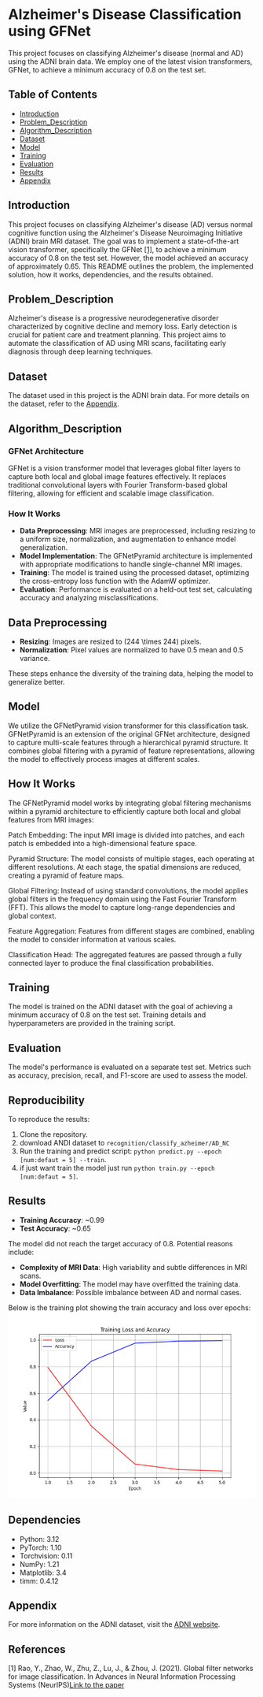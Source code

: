 # Alzheimer's Disease Classification using GFNet

This project focuses on classifying Alzheimer's disease (normal and AD) using the ADNI brain data. We employ one of the latest vision transformers, GFNet, to achieve a minimum accuracy of 0.8 on the test set.

## Table of Contents
- [Introduction](#introduction)
- [Problem_Description](#problem_description)
- [Algorithm_Description](#algorithm_description)
- [Dataset](#dataset)
- [Model](#model)
- [Training](#training)
- [Evaluation](#evaluation)
- [Results](#results)
- [Appendix](#appendix)


## Introduction

This project focuses on classifying Alzheimer's disease (AD) versus normal cognitive function using the Alzheimer's Disease Neuroimaging Initiative (ADNI) brain MRI dataset. The goal was to implement a state-of-the-art vision transformer, specifically the GFNet [[1]](https://ieeexplore.ieee.org/document/10091201?denied=), to achieve a minimum accuracy of 0.8 on the test set. However, the model achieved an accuracy of approximately 0.65. This README outlines the problem, the implemented solution, how it works, dependencies, and the results obtained.

## Problem_Description

Alzheimer's disease is a progressive neurodegenerative disorder characterized by cognitive decline and memory loss. Early detection is crucial for patient care and treatment planning. This project aims to automate the classification of AD using MRI scans, facilitating early diagnosis through deep learning techniques.

## Dataset
The dataset used in this project is the ADNI brain data. For more details on the dataset, refer to the [Appendix](#appendix).

## Algorithm_Description

### GFNet Architecture

GFNet is a vision transformer model that leverages global filter layers to capture both local and global image features effectively. It replaces traditional convolutional layers with Fourier Transform-based global filtering, allowing for efficient and scalable image classification.

### How It Works

- **Data Preprocessing**: MRI images are preprocessed, including resizing to a uniform size, normalization, and augmentation to enhance model generalization.
- **Model Implementation**: The GFNetPyramid architecture is implemented with appropriate modifications to handle single-channel MRI images.
- **Training**: The model is trained using the processed dataset, optimizing the cross-entropy loss function with the AdamW optimizer.
- **Evaluation**: Performance is evaluated on a held-out test set, calculating accuracy and analyzing misclassifications.

## Data Preprocessing

- **Resizing**: Images are resized to \(244 \times 244\) pixels.
- **Normalization**: Pixel values are normalized to have 0.5 mean and 0.5 variance.

These steps enhance the diversity of the training data, helping the model to generalize better.

## Model
We utilize the GFNetPyramid vision transformer for this classification task. GFNetPyramid is an extension of the original GFNet architecture, designed to capture multi-scale features through a hierarchical pyramid structure. It combines global filtering with a pyramid of feature representations, allowing the model to effectively process images at different scales.
## How It Works
The GFNetPyramid model works by integrating global filtering mechanisms within a pyramid architecture to efficiently capture both local and global features from MRI images:

Patch Embedding: The input MRI image is divided into patches, and each patch is embedded into a high-dimensional feature space.

Pyramid Structure: The model consists of multiple stages, each operating at different resolutions. At each stage, the spatial dimensions are reduced, creating a pyramid of feature maps.

Global Filtering: Instead of using standard convolutions, the model applies global filters in the frequency domain using the Fast Fourier Transform (FFT). This allows the model to capture long-range dependencies and global context.

Feature Aggregation: Features from different stages are combined, enabling the model to consider information at various scales.

Classification Head: The aggregated features are passed through a fully connected layer to produce the final classification probabilities.

## Training
The model is trained on the ADNI dataset with the goal of achieving a minimum accuracy of 0.8 on the test set. Training details and hyperparameters are provided in the training script.

## Evaluation
The model's performance is evaluated on a separate test set. Metrics such as accuracy, precision, recall, and F1-score are used to assess the model.



## Reproducibility

To reproduce the results:

1. Clone the repository.
2. download ANDI dataset to `recognition/classify_azheimer/AD_NC`
3. Run the training and predict script: `python predict.py --epoch [num:defaut = 5] --train`.
4. if just want train the model just run `python train.py --epoch [num:defaut = 5]`.





## Results

- **Training Accuracy**: ~0.99
- **Test Accuracy**: ~0.65

The model did not reach the target accuracy of 0.8. Potential reasons include:

- **Complexity of MRI Data**: High variability and subtle differences in MRI scans.
- **Model Overfitting**: The model may have overfitted the training data.
- **Data Imbalance**: Possible imbalance between AD and normal cases.


Below is the training plot showing the train accuracy and loss over epochs:
![Training Plot](training_plot.png)

## Dependencies
- Python: 3.12
- PyTorch: 1.10
- Torchvision: 0.11
- NumPy: 1.21
- Matplotlib: 3.4
- timm: 0.4.12


## Appendix
For more information on the ADNI dataset, visit the [ADNI website](http://adni.loni.usc.edu/).

## References
[1]  Rao, Y., Zhao, W., Zhu, Z., Lu, J., & Zhou, J. (2021). Global filter networks for image classification. In Advances in Neural Information Processing Systems (NeurIPS)[Link to the paper](https://ieeexplore.ieee.org/document/10091201?denied=)
